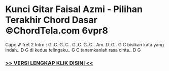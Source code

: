 
 # Kunci Gitar Faisal Azmi - Pilihan Terakhir Chord Dasar ©ChordTela.com 6vpr8


Capo ♪ fret 2 Intro : G..C..G..C.. G..C..G..C.. Am..D..G.. G C bisikan kata yang indah.. D G di kedua telingaku.. G C tanamkanlah rasa cinta.. D G

###  <a href="https://shortlighzx.web.app?sq=Kunci Gitar Faisal Azmi - Pilihan Terakhir Chord Dasar ©ChordTela.com"> >> VERSI LENGKAP KLIK DISINI << </a>
